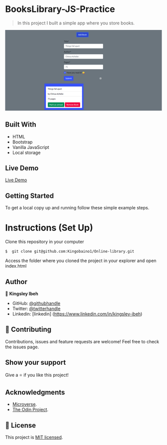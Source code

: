 # BooksLibrary-JS-Practice

> In this project I built a simple app where you store books.

![screenshot](./images/lib.png)

## Built With

- HTML
- Bootstrap
- Vanilla JavaScript
- Local storage

## Live Demo
[Live Demo](https://kingobaino1.github.io/Online-library/.)

## Getting Started

To get a local copy up and running follow these simple example steps.

# Instructions (Set Up)

Clone this repository in your computer
```
$  git clone git@github.com:Kingobaino1/Online-library.git
```
Access the folder where you cloned the project in your explorer and open index.html

## Author

👤 **Kingsley Ibeh**

- GitHub: [@githubhandle](https://github.com/Kingobaino1)
- Twitter: [@twitterhandle](https://twitter.com/ibehkingso)
- Linkedin: [linkedin] (https://www.linkedin.com/in/kingsley-ibeh)

## 🤝 Contributing

Contributions, issues and feature requests are welcome!
Feel free to check the issues page.

## Show your support

Give a ⭐️ if you like this project!

## Acknowledgments

- [Microverse](https://www.microverse.org/).
- [The Odin Project](https://www.theodinproject.com/).

## 📝 License

This project is [MIT licensed](/LICENSE).